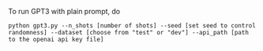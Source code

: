 To run GPT3 with plain prompt, do
```
python gpt3.py --n_shots [number of shots] --seed [set seed to control randomness] --dataset [choose from "test" or "dev"] --api_path [path to the openai api key file]
```
